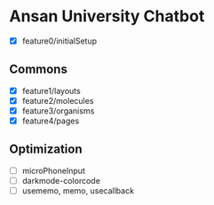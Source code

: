# Ansan University Chatbot

- [x] feature0/initialSetup

## Commons

- [x] feature1/layouts
- [x] feature2/molecules
- [x] feature3/organisms
- [x] feature4/pages

## Optimization

- [ ] microPhoneInput
- [ ] darkmode-colorcode
- [ ] usememo, memo, usecallback
